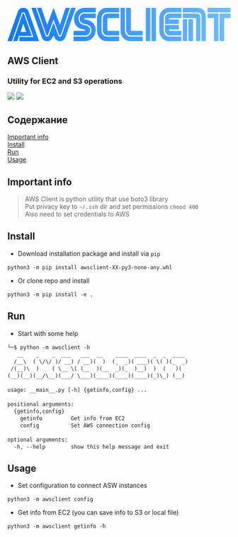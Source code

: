 
![logo](logo.png)

## AWS Client  
### Utility for EC2 and S3 operations  


![](https://img.shields.io/badge/version-1.0-blue)
![](https://img.shields.io/badge/python-3.9-blue)

## Содержание  
[Important info](#important_info)  
[Install](#install)  
[Run](#install)  
[Usage](#usage)  


<a name="important_info"/>

## Important info  
</a>  

> AWS Client is python utility that use boto3 library    
> Put privacy key to `~/.ssh` dir and set permissions `chmod 400`  
> Also need to set credentials to AWS  

<a name="install"/>  

## Install  
</a>  

- Download installation package and install via `pip`  
```
python3 -m pip install awsclient-XX-py3-none-any.whl  
```

- Or clone repo and install  
```
python3 -m pip install -e .
```

<a name="run"/>  

## Run  
</a>  

- Start with some help  
```
└─$ python -m awsclient -h                 
   __    _    _  ___   ___  __    ____  ____  _  _  ____ 
  /__\  ( \/\/ )/ __) / __)(  )  (_  _)( ___)( \( )(_  _)
 /(__)\  )    ( \__ \( (__  )(__  _)(_  )__)  )  (   )(  
(__)(__)(__/\__)(___/ \___)(____)(____)(____)(_)\_) (__) 

usage: __main__.py [-h] {getinfo,config} ...

positional arguments:
  {getinfo,config}
    getinfo         Get info from EC2
    config          Set AWS connection config

optional arguments:
  -h, --help        show this help message and exit
```

<a name="usage"/>  

## Usage  
</a>  

- Set configuration to connect ASW instances  
```
python3 -m awsclient config
```
- Get info from EC2 (you can save info to S3 or local file)  
```
python3 -m awsclient getinfo -h
```
